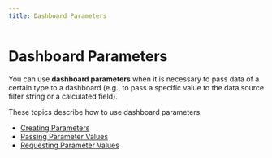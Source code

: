 ```yaml
---
title: Dashboard Parameters
---
```

# Dashboard Parameters
You can use **dashboard parameters** when it is necessary to pass data of a certain type to a dashboard (e.g., to pass a specific value to the data source filter string or a calculated field).

These topics describe how to use dashboard parameters.
* [Creating Parameters](../../../../dashboard-for-web/articles/web-dashboard-designer-mode/data-analysis/dashboard-parameters/creating-parameters.md)
* [Passing Parameter Values](../../../../dashboard-for-web/articles/web-dashboard-designer-mode/data-analysis/dashboard-parameters/passing-parameter-values.md)
* [Requesting Parameter Values](../../../../dashboard-for-web/articles/web-dashboard-designer-mode/data-analysis/dashboard-parameters/requesting-parameter-values.md)